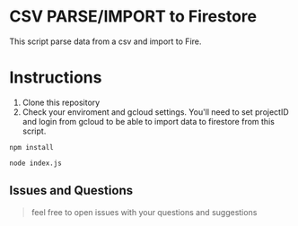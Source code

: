 # CSV PARSE/IMPORT to Firestore

This script parse data from a csv and import to Fire.

# Instructions

1.  Clone this repository
2.  Check your enviroment and gcloud settings. You'll need to set projectID and login from gcloud to be able to import data to firestore from this script.

```
npm install

```

```
node index.js

```

## Issues and Questions

> feel free to open issues with your questions and suggestions
